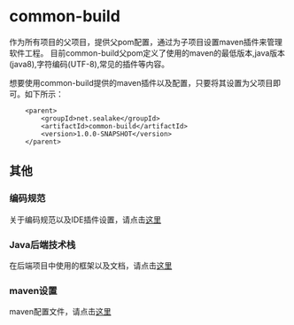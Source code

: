 # common-build

作为所有项目的父项目，提供父pom配置，通过为子项目设置maven插件来管理软件工程。 目前common-build父pom定义了使用的maven的最低版本,java版本(java8),字符编码(UTF-8),常见的插件等内容。

想要使用common-build提供的maven插件以及配置，只要将其设置为父项目即可。如下所示：

```$xslt
    <parent>
        <groupId>net.sealake</groupId>
        <artifactId>common-build</artifactId>
        <version>1.0.0-SNAPSHOT</version>
    </parent>
```

## 其他
### 编码规范

关于编码规范以及IDE插件设置，请点击[这里](src/readme/code-style.md)

### Java后端技术栈

在后端项目中使用的框架以及文档，请点击[这里](src/readme/backend-stack.md)

### maven设置
maven配置文件，请点击[这里](src/readme/maven-settings.md)

